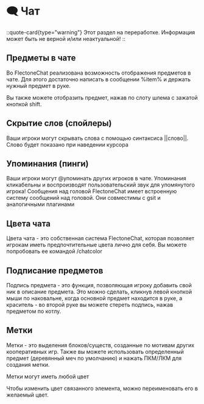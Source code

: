 # 🗨️ Чат

::quote-card{type="warning"}
 Этот раздел на переработке. Информация может быть не верной и/или неактуальной!
::

## Предметы в чате
Во FlectoneChat реализована возможность отображения предметов в чате.
Для этого достаточно написать в сообщении %item% и держать нужный предмет в руке.

Вы также можете отобразить предмет, нажав по слоту шлема с зажатой кнопкой shift.

## Скрытие слов (спойлеры)
Ваши игроки могут скрывать слова с помощью синтаксиса ||слово||. Слово будет показано при наведении курсора

## Упоминания (пинги)
Ваши игроки могут @упоминать других игроков в чате.
Упоминания кликабельны и воспроизводят пользовательский звук для упомянутого игрока!
Сообщения над головой
FlectoneChat имеет встроенную систему сообщений над головой.
Они совместимы с gsit и аналогичными плагинами

## Цвета чата
Цвета чата - это собственная система FlectoneChat, которая позволяет игрокам иметь предпочтительные цвета лично для себя.
Вы можете попробовать ее командой /chatcolor

## Подписание предметов
Подпись предмета - это функция, позволяющая игроку добавить свой ник в описание предмета.
Это можно сделать, кликнув левой кнопкой мыши по наковальне, когда основной предмет находится в руке, а краситель - во второй руке вы можете стереть подпись, нажав предметом по котлу.

## Метки
Метки - это выделения блоков/существ, созданные по мотивам других кооперативных игр.
Также вы можете использовать определенный предмет (деревянный меч по умолчанию) и нажать ПКМ/ЛКМ для создания метки.

Метки могут иметь любой цвет

Чтобы изменить цвет связанного элемента, можно переименовать его в желаемый цвет.
